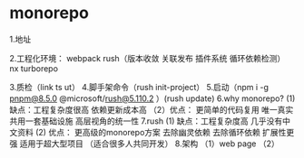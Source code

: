 # monorepo


1.地址

2.工程化环境：
webpack
rush（版本收敛 关联发布 插件系统 循环依赖检测）
nx
turborepo

3.质检（link ts ut）
4.脚手架命令（rush init-project）
5.启动（npm i -g pnpm@8.5.0 @microsoft/rush@5.110.2 ）(rush update)
6.why monorepo? 
 (1)缺点：工程复杂度很高 依赖更新成本高
（2）优点： 更简单的代码复用 唯一真实 共用一套基础设施 高层视角的统一性
7.rush
 (1) 缺点：工程复杂度高  几乎没有中文资料
 (2) 优点： 更高级的monorepo方案 去除幽灵依赖  去除循环依赖  扩展性更强  适用于超大型项目 （适合很多人共同开发）
 8.架构
 （1）web page
（2）



